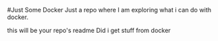 #Just Some Docker
Just a repo where I am exploring what i can do with docker.

this will be your repo's readme 
Did i get stuff from docker
